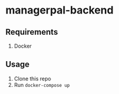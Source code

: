 # managerpal-backend

## Requirements
1. Docker


## Usage
1. Clone this repo
2. Run `docker-compose up`
